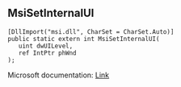## MsiSetInternalUI

```
[DllImport("msi.dll", CharSet = CharSet.Auto)]
public static extern int MsiSetInternalUI(
   uint dwUILevel,
   ref IntPtr phWnd
);
```

Microsoft documentation: [Link](https://docs.microsoft.com/en-us/windows/win32/api/msi/nf-msi-msisetinternalui)
